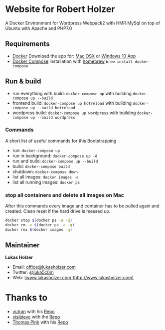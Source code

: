 # Website for Robert Holzer

A Docker Environment for Wordpress Webpack2 with HMR MySql on top of Ubuntu with Apache and PHP7.0


## Requirements

- [Docker](http://docker.com) Download the app for: [Mac OSX](https://download.docker.com/mac/stable/Docker.dmg) or [Windows 10 App](https://download.docker.com/win/stable/InstallDocker.msi)
- [Docker Compose](http://docs.docker.com/compose/) installation with [homebrew](https://brew.sh/index_de.html) `brew install docker-compose`

## Run & build

- run everything with build: `docker-compose up` with building `docker-compose up --build`
- frontend build: `docker-compose up hotreload` with building `docker-compose up --build hotreload`
- wordpress build: `docker-compose up wordpress` with building `docker-compose up --build wordpress`


### Commands

A short list of useful commands for this Bootstrapping

- run: `docker-compose up`
- run in background: `docker-compose up -d`
- run and build: `docker-compose up --build`
- build: `docker-compose build`
- shutdown: `docker-compose down`
- list all images: `docker images -a`
- list all running images: `docker ps`

### stop all containers and delete all images on Mac

After this commands every image and container has to be pulled again and created.
Clean reset if the hard drive is messed up.

``` bash
docker stop $(docker ps -a -q)
docker rm -v $(docker ps -a -q)
docker rmi $(docker images -q)
```

## Maintainer

**Lukas Holzer**

* Email: <office@lukasholzer.com>
* Twitter: [@luka5c0m](https://twitter.com/luka5c0m)
* Web: [www.lukasholzer.com](http://www.lukasholzer.com)


# Thanks to 
- [vutran](https://github.com/vutran) with his [Repo](https://github.com/vutran/wpmvc)
- [visiblevc](https://github.com/visiblevc) with the [Repo](https://github.com/visiblevc/wordpress-starter)
- [Thomas Pink](https://github.com/thomaspink) with his [Repo](https://github.com/thomaspink/sls-eventservice)